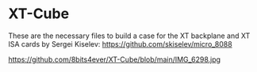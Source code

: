 # XT-Cube

These are the necessary files to build a case for the XT backplane and XT ISA cards by Sergei Kiselev:
https://github.com/skiselev/micro_8088

https://github.com/8bits4ever/XT-Cube/blob/main/IMG_6298.jpg
